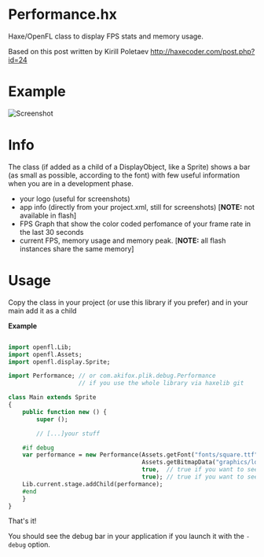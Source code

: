 # Performance.hx
Haxe/OpenFL class to display FPS stats and memory usage.

Based on this post written by Kirill Poletaev
http://haxecoder.com/post.php?id=24

# Example
![Screenshot](https://dl.dropboxusercontent.com/u/683344/akifox/akifox-lib/performance-screenshot.png)

# Info
The class (if added as a child of a DisplayObject, like a Sprite) shows a bar (as small as possible, according to the font) with few useful information when you are in a development phase.

- your logo (useful for screenshots)
- app info (directly from your project.xml, still for screenshots) [**NOTE:** not available in flash]
- FPS Graph that show the color coded perfomance of your frame rate in the last 30 seconds
- current FPS, memory usage and memory peak. [**NOTE:** all flash instances share the same memory]

# Usage
Copy the class in your project (or use this library if you prefer) and in your main add it as a child

**Example**
```haxe

import openfl.Lib;
import openfl.Assets;
import openfl.display.Sprite;

import Performance; // or com.akifox.plik.debug.Performance
                    // if you use the whole library via haxelib git

class Main extends Sprite
{
	public function new () {
		super ();

		// [...]your stuff

    #if debug
    var performance = new Performance(Assets.getFont("fonts/square.ttf"),        //any font you want
                                      Assets.getBitmapData("graphics/logo.png"), //null or any BitmapData (suggested 50x50pixels)
                                      true,  // true if you want to see the APP information
                                      true); // true if you want to see the FPS Graph
    Lib.current.stage.addChild(performance);
    #end
	}
}
```

That's it!

You should see the debug bar in your application if you launch it with the ```-debug``` option.



